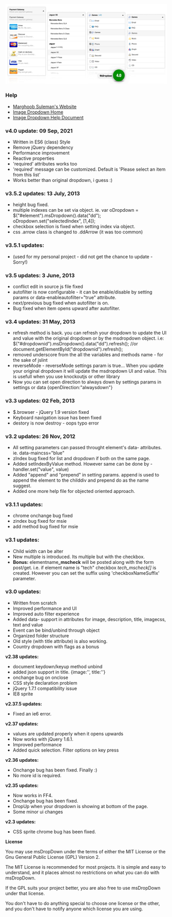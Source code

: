 <img src="./dist/images/ms-dropdown.jpg?v=4.0" />

### Help
- [Marghoob Suleman's Website](https://www.marghoobsuleman.com/)
- [Image Dropdown Home](https://www.marghoobsuleman.com/image-dropdown)
- [Image Dropdown Help Document](https://www.marghoobsuleman.com/image-dropdown/help)

### v4.0 update: 09 Sep, 2021
- Written in ES6 (class) Style 
- Remove jQuery dependency
- Performance improvement
- Reactive properties
- 'required' attributes works too
- 'required' message can be customized. Default is 'Please select an item from this list'
- Works better than original dropdown, i guess :) 

### v3.5.2 updates: 13 July, 2013
- height bug fixed.
- multiple indexes can be set via object. 
ie.  var oDropdown = $("#element").msDropdown().data("dd");
oDropdown.set("selectedIndex", [1,4]);
- checkbox selection is fixed when setting index via object.
- css .arrow class is changed to .ddArrow (it was too common)

### v3.5.1 updates: 
- (used for my personal project - did not get the chance to update - Sorry!)

### v3.5 updates: 3 June, 2013
- conflict edit in source js file fixed
- autofilter is now configurable - it can be enable/disable by setting params or data-enableautofilter="true" attribute.
- next/previous bug fixed when autofilter is on.
- Bug fixed when item opens upward after autofilter.


### v3.4 updates: 31 May, 2013
- refresh method is back. you can refresh your dropdown to update the UI and value with the original dropdown or by the msdropdown object. 
  i.e: $("#dropdownid").msDropdown().data("dd").refresh(); //or
	document.getElementById("dropdownid").refresh();
- removed underscore from the all the variables and methods name - for the sake of jslint
- reverseMode - reverseMode settings param is true... When you update your original dropdown it will update the msdropdown UI and value. This is usefull when you use knockoutjs or other library
- Now you can set open direction to always down by settings params in settings or data {openDirection:"alwaysdown"}

### v3.3 updates: 02 Feb, 2013
- $.browser - jQuery 1.9 version fixed
- Keyboard navigation issue has been fixed
- destory is now destroy - oops typo error

### v3.2 updates: 26 Nov, 2012
- All setting parameters can passed throught element's data- attributes. ie. data-maincss="blue"
- zIndex bug fixed for list and dropdown if both on the same page.
- Added setIndexByValue method. However same can be done by - handler.set("value", value)
- Added "append" and "prepend" in setting params. append is used to append the element to the childdiv and prepend do as the name suggest. 
- Added one more help file for objected oriented approach.

### v3.1.1 updates:
- chrome onchange bug fixed
- zindex bug fixed for msie 
- add method bug fixed for msie 

### v3.1 updates:
- Child width can be alter
- New multiple is introduced. Its multiple but with the checkbox.
- <strong>Bonus:</strong> elementname<strong>_mscheck</strong> will be posted along with the form post/get. i.e. if element name is &quot;tech&quot; checkbox *tech_mscheck[]* is created. However you can set the suffix using 'checkboxNameSuffix' parameter.

### v3.0 updates:
<ul>
  <li>Written from scratch</li>
  <li>Improved performance and UI</li>
  <li>Improved auto filter experience</li>
  <li>Added data- support in attributes for image, description, title, imagecss, text and value</li>
  <li>Event can be bind/unbind through object</li>
  <li>Organized folder structure</li>
  <li>Old style (with title attribute) is also working.</li>
  <li>Country dropdown with flags as a bonus</li>
</ul>
<strong>v2.38 updates:<br />
</strong>
<ul>
  <li>document keydown/keyup method unbind</li>
  <li>added json support in title. {image:'', title:''}</li>
  <li>onchange bug on onclose</li>
  <li>CSS style declaration problem</li>
  <li>jQuery 1.7.1 compatibility issue</li>
  <li>IE8 sprite</li>
</ul>
<strong>v2.37.5 updates:<br />
</strong>
<ul>
  <li>Fixed an ie6 error.</li>
</ul>
<strong>v2.37 updates:<br />
</strong>
<ul>
  <li>values are updated properly when it opens upwards</li>
  <li>Now works with jQuery 1.6.1.</li>
  <li>Improved performance</li>
  <li>Added quick selection. Filter options on key press</li>
</ul>
<strong>v2.36 updates:<br />
</strong>
<ul>
  <li>Onchange bug has been fixed. Finally :)</li>
  <li>No more id is required.</li>
</ul>
<strong>v2.35 updates:<br />
</strong>
<ul>
  <li>Now works in FF4.</li>
  <li>Onchange bug has been fixed.</li>
  <li>DropUp when your dropdown is showing at bottom of the page. </li>
  <li>Some minor ui changes</li>
</ul>
<strong>v2.3 updates:<br />
</strong>
<ul>
  <li>CSS sprite chrome bug has been fixed.</li>
</ul>

<p><strong>License</strong></p>
You may use msDropDown under the terms of either the MIT License or 
the Gnu General Public License (GPL) Version 2.

The MIT License is recommended for most projects. 
It is simple and easy to understand, and it places almost no restrictions on what you can do with msDropDown.

If the GPL suits your project better, you are also free to use msDropDown under that license.

You don't have to do anything special to choose one license or the other, and you don't have to notify anyone which license you are using. 

